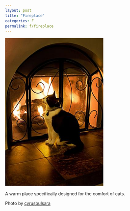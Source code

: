 ```yaml
---
layout: post
title: "Fireplace"
categories: F
permalink: f/fireplace
---
```


<img src="/images/f/fireplace.jpg">

A warm place specifically designed for the comfort of cats.

Photo by <a href="http://www.flickr.com/photos/cyrusbulsara/3140378892/">cyrusbulsara</a>